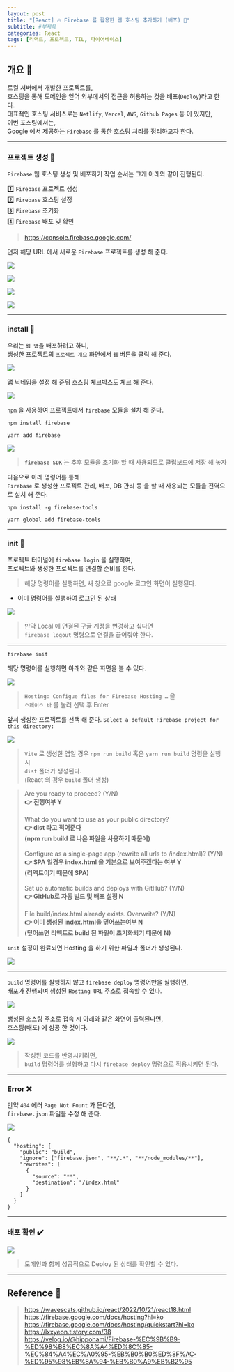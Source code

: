 ```yaml
---
layout: post
title: "[React] 🔥 Firebase 를 활용한 웹 호스팅 추가하기 (배포) 🚀"
subtitle: #부제목
categories: React
tags: [리액트, 프로젝트, TIL, 파이어베이스]
---
```


## 개요 📣

로컬 서버에서 개발한 프로젝트를,<br>
호스팅을 통해 도메인을 얻어 외부에서의 접근을 허용하는 것을 배포(`Deploy`)라고 한다.<br>
대표적인 호스팅 서비스로는 `Netlify`, `Vercel`, `AWS`, `Github Pages` 등 이 있지만,<br>
이번 포스팅에서는,<br>
Google 에서 제공하는 `Firebase` 를 통한 호스팅 처리를 정리하고자 한다.

---

### 프로젝트 생성 🎉

`Firebase` 웹 호스팅 생성 및 배포하기 작업 순서는 크게 아래와 같이 진행된다.<br>

1️⃣ `Firebase` 프로젝트 생성<br>
2️⃣ `Firebase` 호스팅 설정<br>
3️⃣ `Firebase` 초기화<br>
4️⃣ `Firebase` 배포 및 확인

> <https://console.firebase.google.com/>

먼저 해당 URL 에서 새로운 `Firebase` 프로젝트를 생성 해 준다.<br>

![](https://img1.daumcdn.net/thumb/R1280x0/?scode=mtistory2&fname=https%3A%2F%2Fblog.kakaocdn.net%2Fdn%2FukI1V%2FbtszjriLTYX%2FKXsz5DJ316oyYNvaMa2tvK%2Fimg.png)

![](https://img1.daumcdn.net/thumb/R1280x0/?scode=mtistory2&fname=https%3A%2F%2Fblog.kakaocdn.net%2Fdn%2FZpd5d%2Fbtszk41jACi%2F6X0k9zqoacxydkljmlZoAK%2Fimg.png)

![](https://img1.daumcdn.net/thumb/R1280x0/?scode=mtistory2&fname=https%3A%2F%2Fblog.kakaocdn.net%2Fdn%2FAj4Y5%2FbtszmzfEJ66%2FIo1UV1l8zrGbkQK1iHFZk0%2Fimg.png)

![](https://img1.daumcdn.net/thumb/R1280x0/?scode=mtistory2&fname=https%3A%2F%2Fblog.kakaocdn.net%2Fdn%2FcXZS57%2FbtszgzoKkcr%2FTbN8JQuZrivI1F4PJWyGu1%2Fimg.png)

---

### install 🔮

우리는 `웹 앱`을 배포하려고 하니,<br>
생성한 프로젝트의 `프로젝트 개요` 화면에서 `웹` 버튼을 클릭 해 준다.

![](https://img1.daumcdn.net/thumb/R1280x0/?scode=mtistory2&fname=https%3A%2F%2Fblog.kakaocdn.net%2Fdn%2F7i967%2FbtszlJiwJ1d%2Ff3N2iHh7zs0i2ttsD7IBz0%2Fimg.png)

앱 닉네임을 설정 해 준뒤 호스팅 체크박스도 체크 해 준다.

![](https://img1.daumcdn.net/thumb/R1280x0/?scode=mtistory2&fname=https%3A%2F%2Fblog.kakaocdn.net%2Fdn%2Fbdulfq%2FbtszlJv43GE%2FbFWgQ1ywt8oNo9ewAV0HCk%2Fimg.png)

`npm` 을 사용하여 프로젝트에서 `firebase` 모듈을 설치 해 준다.

```
npm install firebase
```

```
yarn add firebase
```

![](https://img1.daumcdn.net/thumb/R1280x0/?scode=mtistory2&fname=https%3A%2F%2Fblog.kakaocdn.net%2Fdn%2FYtFXb%2Fbtszjsbh11g%2FLfIFSKPzSjt2WkCUyImQLK%2Fimg.png)

> **`firebase SDK`** 는 추후 모듈을 초기화 할 때 사용되므로 클립보드에 저장 해 놓자

다음으로 아래 명령어를 통해<br>
`Firebase` 로 생성한 프로젝트 관리, 배포, DB 관리 등 을 할 때 사용되는 모듈을 전역으로 설치 해 준다.

```
npm install -g firebase-tools
```

```
yarn global add firebase-tools
```

---

### init 💾

프로젝트 터미널에 `firebase login` 을 실행하여,<br>
프로젝트와 생성한 프로젝트를 연결할 준비를 한다.

> 해당 명령어를 실행하면, 새 창으로 google 로그인 화면이 실행된다.

- 이미 명령어를 실행하여 로그인 된 상태

![](https://img1.daumcdn.net/thumb/R1280x0/?scode=mtistory2&fname=https%3A%2F%2Fblog.kakaocdn.net%2Fdn%2FcRWQ7n%2FbtszlJv5b1D%2FE2a097ske8JSt0GPBfLumK%2Fimg.png)

> 만약 Local 에 연결된 구글 계정을 변경하고 싶다면<br>`firebase logout` 명령으로 연결을 끊어줘야 한다.

---

```
firebase init
```

해당 명령어를 실행하면 아래와 같은 화면을 볼 수 있다.

![](https://img1.daumcdn.net/thumb/R1280x0/?scode=mtistory2&fname=https%3A%2F%2Fblog.kakaocdn.net%2Fdn%2FlyHZZ%2FbtszlYfAsFA%2Ff8InHBNPW6jCaAFddl6Iq1%2Fimg.png)

> `Hosting: Configue files for Firebase Hosting …` 을<br>`스페이스 바` 를 눌러 선택 후 Enter

앞서 생성한 프로젝트를 선택 해 준다.
`Select a default Firebase project for this directory:`

![](https://img1.daumcdn.net/thumb/R1280x0/?scode=mtistory2&fname=https%3A%2F%2Fblog.kakaocdn.net%2Fdn%2FbgmeZZ%2FbtsziOTdQJR%2FRXCKk85KX8Y1JEIpW6hXe0%2Fimg.png)

> `Vite` 로 생성한 앱일 경우 `npm run build` 혹은 `yarn run build` 명령을 실행 시<br>`dist` 폴더가 생성된다.<br>
> (React 의 경우 `build` 폴더 생성)

> Are you ready to proceed? (Y/N)<br>**👉 진행여부 Y**<br><Br>
> What do you want to use as your public directory?<br>**👉 dist 라고 적어준다**<br>**(npm run build 로 나온 파일을 사용하기 때문에)**<br><br>
> Configure as a single-page app (rewrite all urls to /index.html)? (Y/N)<br>**👉 SPA 일경우 index.html 을 기본으로 보여주겠다는 여부 Y**<br>**(리액트이기 때문에 SPA)**<br><br>
> Set up automatic builds and deploys with GitHub? (Y/N)<br>**👉 GitHub로 자동 빌드 및 배포 설정 N**<br><br>
> File build/index.html already exists. Overwrite? (Y/N)<br>**👉 이미 생성된 index.html을 덮어쓰는여부 N**<br>**(덮어쓰면 리액트로 build 된 파일이 초기화되기 때문에 N)**

`init` 설정이 완료되면 Hosting 을 하기 위한 파일과 폴더가 생성된다.

![](https://img1.daumcdn.net/thumb/R1280x0/?scode=mtistory2&fname=https%3A%2F%2Fblog.kakaocdn.net%2Fdn%2FtElb7%2FbtszgYBVQJt%2FQn99IJ3aMI0Hd5hck12Aj1%2Fimg.png)

---

`build` 명령어를 실행하지 않고 `firebase deploy` 명령어만을 실행하면,<br>
배포가 진행되며 생성된 `Hosting URL` 주소로 접속할 수 있다.

![](https://img1.daumcdn.net/thumb/R1280x0/?scode=mtistory2&fname=https%3A%2F%2Fblog.kakaocdn.net%2Fdn%2FUBJSZ%2FbtszlYmmyv9%2FKsaqg7zwMaWsGqNt3Bjl2K%2Fimg.png)

생성된 호스팅 주소로 접속 시 아래와 같은 화면이 출력된다면,<br>
호스팅(배포) 에 성공 한 것이다.

![](https://img1.daumcdn.net/thumb/R1280x0/?scode=mtistory2&fname=https%3A%2F%2Fblog.kakaocdn.net%2Fdn%2FdfV4KG%2FbtszhsCLYcA%2F5H0jsKrbg7ywvLwAn9zcPK%2Fimg.png)

> 작성된 코드를 반영시키려면,<br>`build` 명령어를 실행하고 다시 `firebase deploy` 명령으로 적용시키면 된다.

---

### Error ❌

만약 `404` 에러 `Page Not Fount` 가 뜬다면,<br>
`firebase.json` 파일을 수정 해 준다.

![](https://velog.velcdn.com/images/-__-/post/715286b7-e392-4e3b-afa7-1b72fa3b1c55/image.png)

```
{
  "hosting": {
    "public": "build",
    "ignore": ["firebase.json", "**/.*", "**/node_modules/**"],
    "rewrites": [
      {
        "source": "**",
        "destination": "/index.html"
      }
    ]
  }
}
```

---

### 배포 확인 ✔️

![](https://img1.daumcdn.net/thumb/R1280x0/?scode=mtistory2&fname=https%3A%2F%2Fblog.kakaocdn.net%2Fdn%2FbBibUf%2Fbtszl05xQnT%2FsngGePKXQrFY2eBILAeUh0%2Fimg.png)

> 도메인과 함께 성공적으로 Deploy 된 상태를 확인할 수 있다.

---

## Reference 🌊

> <https://wavescats.github.io/react/2022/10/21/react18.html><br><https://firebase.google.com/docs/hosting?hl=ko><br><https://firebase.google.com/docs/hosting/quickstart?hl=ko><br><https://lxxyeon.tistory.com/38><br><https://velog.io/@hippohami/Firebase-%EC%9B%B9-%ED%98%B8%EC%8A%A4%ED%8C%85-%EC%84%A4%EC%A0%95-%EB%B0%B0%ED%8F%AC-%ED%95%98%EB%8A%94-%EB%B0%A9%EB%B2%95>
